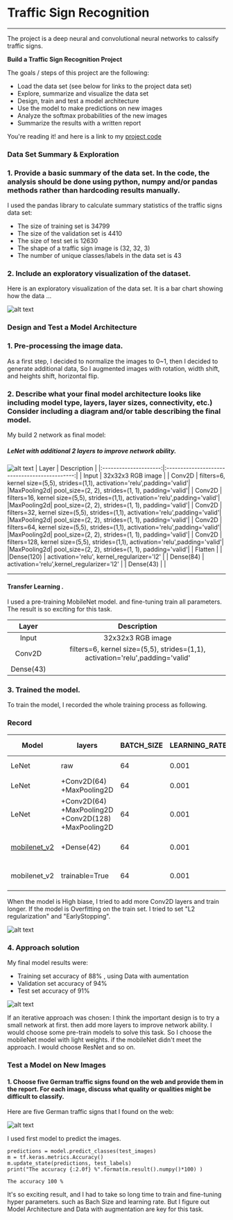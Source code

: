 # **Traffic Sign Recognition** 
---
The project is a deep neural and convolutional neural networks to calssify traffic signs.

**Build a Traffic Sign Recognition Project**

The goals / steps of this project are the following:
* Load the data set (see below for links to the project data set)
* Explore, summarize and visualize the data set
* Design, train and test a model architecture
* Use the model to make predictions on new images
* Analyze the softmax probabilities of the new images
* Summarize the results with a written report


[//]: # (Image References)

[image1]: ./src/visualization.jpg "Visualization"
[image2]: ./src/leNet.jpg "LeNet"
[image3]: ./src/train_supervise_learning.png "Train Fine-tuning"
[image4]: ./src/result.jpg "result"
[image5]: ./src/new_traffic_signs.jpg "Traffic Signs"
[image6]: ./src/placeholder.png "Traffic Sign 3"
[image7]: ./src/placeholder.png "Traffic Sign 4"
[image8]: ./src/placeholder.png "Traffic Sign 5"

You're reading it! and here is a link to my [project code](https://github.com/tomgtqq/SDC-P3-Traffic-Sign-Classifier)

### Data Set Summary & Exploration

### 1. Provide a basic summary of the data set. In the code, the analysis should be done using python, numpy and/or pandas methods rather than hardcoding results manually.

I used the pandas library to calculate summary statistics of the traffic
signs data set:

* The size of training set is 34799 
* The size of the validation set is 4410
* The size of test set is 12630
* The shape of a traffic sign image is (32, 32, 3)
* The number of unique classes/labels in the data set is 43

### 2. Include an exploratory visualization of the dataset.

Here is an exploratory visualization of the data set. It is a bar chart showing how the data ...

![alt text][image1]

### Design and Test a Model Architecture

### 1. Pre-processing the image data. 

As a first step, I decided to normalize the images to 0~1, then I decided to generate additional data, So I augmented images with rotation, width shift, and heights shift, horizontal flip.


### 2. Describe what your final model architecture looks like including model type, layers, layer sizes, connectivity, etc.) Consider including a diagram and/or table describing the final model. 

My build 2 network as final model:

##### LeNet with additional 2 layers to improve network ability.

![alt text][image2]
| Layer         		|     Description	        					| 
|:---------------------:|:---------------------------------------------:| 
| Input         		| 32x32x3 RGB image   							| 
| Conv2D  	| filters=6, kernel size=(5,5),  strides=(1,1),  activation='relu',padding='valid'|
|MaxPooling2d|	pool_size=(2, 2), strides=(1, 1), padding='valid'|
| Conv2D  	| filters=16, kernel size=(5,5),  strides=(1,1),  activation='relu',padding='valid'|
|MaxPooling2d|	pool_size=(2, 2), strides=(1, 1), padding='valid'|
| Conv2D  	| filters=32, kernel size=(5,5),  strides=(1,1),  activation='relu',padding='valid'|
|MaxPooling2d|	pool_size=(2, 2), strides=(1, 1), padding='valid'|
| Conv2D  	| filters=64, kernel size=(5,5),  strides=(1,1),  activation='relu',padding='valid'|
|MaxPooling2d|	pool_size=(2, 2), strides=(1, 1), padding='valid'|
| Conv2D  	| filters=128, kernel size=(5,5),  strides=(1,1),  activation='relu',padding='valid'|
|MaxPooling2d|	pool_size=(2, 2), strides=(1, 1), padding='valid'|
| Flatten				|      									|
|Dense(120)						|		activation='relu', kernel_regularizer='l2'								|
|	Dense(84)						|	activation='relu',kernel_regularizer='l2'												|
|	Dense(43)						|												| 


---


 #### Transfer Learning .
I used a pre-training  MobileNet model. and fine-tuning train all parameters. The result is so exciting for this task.

| Layer         		|     Description	        					| 
|:---------------------:|:---------------------------------------------:| 
| Input         		| 32x32x3 RGB image   							| 
| Conv2D  	| filters=6, kernel size=(5,5),  strides=(1,1),  activation='relu',padding='valid'|
|	Dense(43)						|												| 


### 3. Trained the model. 

To train the model, I recorded the whole training process as following. 

### Record

|   Model    | layers|BATCH_SIZE| LEARNING_RATE |Optimizer|Training loss    |   Training Accuracy    | Validation loss| Validation Accuracy   | Analyze | Improve | Save Model|
|------------|------------|------------|------------|------------|------------|------------|------------|------------|------------------|-------------|-------------|
|LeNet| raw |64 | 0.001|adam|0.8954|0.7827    |  0.9558  |  0.7878      | High Biase         |  Bigger network |--|
|LeNet| +Conv2D(64) +MaxPooling2D  |64 | 0.001|adam|0.5518|0.8769    |  0.3953  |  0.9308      | High Biase         |  Bigger network |--|
|LeNet| +Conv2D(64) +MaxPooling2D +Conv2D(128) +MaxPooling2D |64 | 0.001|adam|0.4543|0.8769    |  0.2562  |  0.9460      | Met Solution Approach       |  --  |./save_model/LeNet/1619628590|
|[mobilenet_v2](https://tfhub.dev/google/tf2-preview/mobilenet_v2/feature_vector/4)| +Dense(42) |64 | 0.001|adam|0.9566|0.9024    |  0.7531        |0.7932     | Overfitting on train set   |Train hub model| --|
|mobilenet_v2| trainable=True |64 | 0.001|adam|0.1285|0.9930    | 0.1864      |0.9764 | Met Solution Approach | -- |./save_model/mobilenet/1619661015| 

When the model is High biase, I tried to add more Conv2D layers and train longer. If the model is Overfitting on the train set. I tried to set "L2 regularization" and  "EarlyStopping". 

![alt text][image3]


### 4. Approach solution

My final model results were:
* Training set accuracy of 88% , using Data with aumentation 
* Validation set accuracy of  94%
* Test set accuracy of  91%

![alt text][image4]


If an iterative approach was chosen:
I think the important design is to try a small network at first. then add more layers to improve network ability.
I would choose some pre-train models to solve this task. So I choose the mobileNet model with light weights. if the mobileNet didn't meet the approach. I would choose ResNet and so on.


### Test a Model on New Images

#### 1. Choose five German traffic signs found on the web and provide them in the report. For each image, discuss what quality or qualities might be difficult to classify.

Here are five German traffic signs that I found on the web:

 ![alt text][image5] 

I used first model to predict the images.

```
predictions = model.predict_classes(test_images)
m = tf.keras.metrics.Accuracy()
m.update_state(predictions, test_labels)
print("The accuracy {:2.0f} %".format(m.result().numpy()*100) )

The accuracy 100 %
```

It's so exciting result, and I had to take so long time to train and fine-tuning hyper parameters. such as Bach Size and learning rate. But I figure out Model Architecture and Data with augmentation are key for this task.
